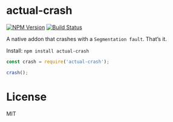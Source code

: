 actual-crash
==============

[![NPM Version](https://img.shields.io/npm/v/actual-crash.svg?style=flat)](https://npmjs.org/package/actual-crash)
[![Build Status](https://travis-ci.org/addaleax/actual-crash.svg?style=flat&branch=master)](https://travis-ci.org/addaleax/actual-crash?branch=master)

A native addon that crashes with a `Segmentation fault`. That’s it.

Install:
`npm install actual-crash`

```js
const crash = require('actual-crash');

crash();
```

License
=======

MIT
